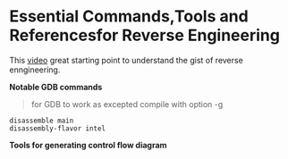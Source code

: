 # Essential Commands,Tools and Referencesfor Reverse Engineering

This [video](https://www.youtube.com/watch?v=VroEiMOJPm8) great starting point to understand the gist of reverse enngineering.

**Notable GDB commands**
> for GDB to work as excepted compile with option -g
```
disassemble main
disassembly-flavor intel

```

**Tools for generating control flow diagram**

